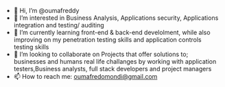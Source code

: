 - 👋 Hi, I’m @oumafreddy
- 👀 I’m interested in Business Analysis, Applications security, Applications integration and testing/ auditing 
- 🌱 I’m currently learning front-end & back-end develolment, while also improving on my penetration testing skills and application controls testing skills
- 💞️ I’m looking to collaborate on Projects that offer solutions to; businesses and humans real life challanges by working with application testers,Business analysts, full stack developers and project managers
- 📫 How to reach me: oumafredomondi@gmail.com

<!---
oumafreddy/oumafreddy is a ✨ special ✨ repository because its `README.md` (this file) appears on your GitHub profile.
You can click the Preview link to take a look at your changes.
--->
